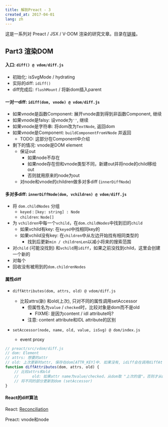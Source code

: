 ```yaml
---
title: 解剖Preact - 3
created_at: 2017-04-01
lang: zh
---
```


这是一系列对 Preact / JSX / V-DOM 渲染的研究文章。目录在[链接](#)。

## Part3 渲染DOM

#### 入口: `diff() @ vdom/diff.js`

- 初始化: isSvgMode / hydrating
- 实际的diff: `idiff()`
- diff完成后: `flushMount` / 将新dom插入parent

#### 一对一diff: `idiff(dom, vnode) @ vdom/diff.js`

- 如果vnode是函数Component: 展开vnode直到得到非函数Component, 继续
- 如果vnode是falsy: 设vnode为`''`, 继续
- 如果vnode是字符串: 将dom改为`TextNode`, 返回dom
- 如果vnode是Component: `buildComponentFromVNode` 并返回
    - TODO: 这部分在Component中介绍
- 剩下的情况: vnode是DOM element
    - 保证out
        - 如果node不存在
        - 如果node存在但和vnode类型不同，新建out并将node的child移给out
        - 否则就用原来的node为out
    - 对node和vnode的children做多对多diff (`innerDiffNode`)

#### 多对多diff: `innerDiffNode(dom, vchildren) @ vdom/diff.js`

- 将 `dom.childNodes` 分组
    - `keyed` : `[key: string] : Node`
    - `children`: `Node[]`
- 为 `vchildren`中每一个`vchild`，在`dom.childNodes`中找到旧的`child`
    - 如果vchild有key: 在`keyed`中找相同key的
    - 如果vchild没有key: 在`children`中从左边开始找有相同类型的
        - 找到后更新`min / childrenLen`以减小将来的搜索范围
- 对`child` (可能没找到) 和`vchild`用`idiff`，如果之前没找到child，这里会创建一个新的
- 对每个
- 回收没有被用到的`dom.childrenNodes`

#### 属性diff

- `diffAttributes(dom, attrs, old) @ vdom/diff.js`
    - 比较attrs(新) 和old(上次), 只对不同的属性调用setAccessor
        - 但属性名为`value` / `checked`时，比较对象是dom而不是old
            - FIXME: 是因为content / idl attribute吗?
        - 注意: content attribute和IDL attribute的区别

- `setAccessor(node, name, old, value, isSvg) @ dom/index.js`
    - event proxy

```js
// preact/src/vdom/diff.js
// dom: Element
// attrs: 想要的attr
// old: 上次更新时attr, 保存在dom[ATTR_KEY]中. 如果没有, idiff会在调用diffAttributes之前从dom.attributes ("Content attribute") 创建一个)
function diffAttributes(dom, attrs, old) {
    // 比较attrs和old
    //      old: 如果attr name为value/checked，从dom取 "上次的值"。否则才从old取。
    // 将不同的部分更新到dom (setAccessor)
}
```

#### React的diff算法

React: [Reconciliation](https://facebook.github.io/react/docs/reconciliation.html)

Preact: vnode和node
